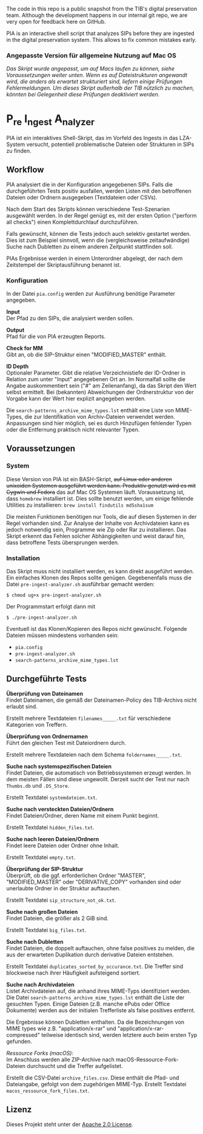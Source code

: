 The code in this repo is a public snapshot from the TIB's digital preservation
team. Although the development happens in our internal git repo, we are very
open for feedback here on GitHub.

PIA is an interactive shell script that analyzes SIPs before they are ingested
in the digital preservation system. This allows to fix common mistakes early.


### Angepasste Version für allgemeine Nutzung auf Mac OS
_Das Skript wurde angepasst, um auf Macs laufen zu können, siehe Voraussetzungen weiter unten. Wenn es auf Dateistrukturen angewandt wird, die anders als erwartet strukturiert sind, liefern einige Prüfungen Fehlermeldungen. Um dieses Skript außerhalb der TIB nützlich zu machen, könnten bei Gelegenheit diese Prüfungen deaktiviert werden._


# P<sub>re</sub> I<sub>ngest</sub> A<sub>nalyzer</sub>


PIA ist ein interaktives Shell-Skript, das im Vorfeld des Ingests in
das LZA-System versucht, potentiell problematische Dateien oder
Strukturen in SIPs zu finden.


## Workflow

PIA analysiert die in der Konfiguration angegebenen SIPs. Falls die
durchgeführten Tests positiv ausfallen, werden Listen mit den betroffenen
Dateien oder Ordnern ausgegeben (Textdateien oder CSVs).

Nach dem Start des Skripts können verschiedene Test-Szenarien ausgewählt
werden. In der Regel genügt es, mit der ersten Option ("perform all checks")
einen Komplettdurchlauf durchzuführen.

Falls gewünscht, können die Tests jedoch auch selektiv gestartet werden.
Dies ist zum Beispiel sinnvoll, wenn die (vergleichsweise zeitaufwändige)
Suche nach Dubletten zu einem anderen Zeitpunkt stattfinden soll.

PIAs Ergebnisse werden in einem Unterordner abgelegt, der nach dem
Zeitstempel der Skriptausführung benannt ist.

### Konfiguration

In der Datei `pia.config` werden zur Ausführung benötige Parameter
angegeben.

__Input__  
Der Pfad zu den SIPs, die analysiert werden sollen.

__Output__  
Pfad für die von PIA erzeugten Reports.

__Check for MM__  
Gibt an, ob die SIP-Struktur einen "MODIFIED_MASTER" enthält.

__ID Depth__  
Optionaler Parameter. Gibt die relative Verzeichnistiefe der ID-Ordner in
Relation zum unter "Input" angegebenen Ort an. Im Normalfall sollte die
Angabe auskommentiert sein ("#" am Zeilenanfang), da das Skript den Wert
selbst ermittelt. Bei (bekannten) Abweichungen der Ordnerstruktur von
der Vorgabe kann der Wert hier explizit angegeben werden.

Die `search-patterns_archive_mime_types.lst` enthält eine Liste von
MIME-Types, die zur Identifikation von Archiv-Dateien verwendet werden.
Anpassungen sind hier möglich, sei es durch Hinzufügen fehlender Typen
oder die Entfernung praktisch nicht relevanter Typen.

## Voraussetzungen

### System

Diese Version von PIA ist ein BASH-Skript, ~~auf Linux oder anderen unixoiden Systemen
ausgeführt werden kann. Produktiv genutzt wird es mit Cygwin und Fedora~~ das auf Mac OS Systemen läuft. Voraussetzung ist, dass `homebrew` installiert ist. Dies sollte benutzt werden, um einige fehlende Utilities zu installieren:
`brew install findutils md5sha1sum`

Die meisten Funktionen benötigen nur Tools, die auf diesen Systemen in
der Regel vorhanden sind. Zur Analyse der Inhalte von Archivdateien kann
es jedoch notwendig sein, Programme wie Zip oder Rar zu installieren.
Das Skript erkennt das Fehlen solcher Abhängigkeiten und weist darauf
hin, dass betroffene Tests übersprungen werden.

### Installation

Das Skript muss nicht installiert werden, es kann direkt ausgeführt
werden. Ein einfaches Klonen des Repos sollte genügen. Gegebenenfalls muss
die Datei `pre-ingest-analyzer.sh` ausführbar gemacht werden:

~~~
$ chmod ug+x pre-ingest-analyzer.sh
~~~

Der Programmstart erfolgt dann mit

~~~
$ ./pre-ingest-analyzer.sh
~~~

Eventuell ist das Klonen/Kopieren des Repos nicht gewünscht. Folgende
Dateien müssen mindestens vorhanden sein:

* `pia.config`
* `pre-ingest-analyzer.sh`
* `search-patterns_archive_mime_types.lst`


## Durchgeführte Tests

__Überprüfung von Dateinamen__  
Findet Dateinamen, die gemäß der Dateinamen-Policy des TIB-Archivs nicht
erlaubt sind.

Erstellt mehrere Textdateien `filenames_____.txt` für verschiedene
Kategorien von Treffern.

__Überprüfung von Ordnernamen__  
Führt den gleichen Test mit Dateiordnern durch.

Erstellt mehrere Textdateien nach dem Schema `foldernames_____.txt`.

__Suche nach systemspezifischen Dateien__  
Findet Dateien, die automatisch von Betriebssystemen erzeugt werden. In
dem meisten Fällen sind diese ungewollt.
Derzeit sucht der Test nur nach `Thumbs.db` und `.DS_Store`.

Erstellt Textdatei `systemdateien.txt`.

__Suche nach versteckten Dateien/Ordnern__  
Findet Dateien/Ordner, deren Name mit einem Punkt beginnt.

Erstellt Textdatei `hidden_files.txt`.

__Suche nach leeren Dateien/Ordnern__  
Findet leere Dateien oder Ordner ohne Inhalt.

Erstellt Textdatei `empty.txt`.

__Überprüfung der SIP-Struktur__  
Überprüft, ob die ggf. erforderlichen Ordner "MASTER", "MODIFIED_MASTER"
oder "DERIVATIVE_COPY" vorhanden sind oder unerlaubte Ordner in der
Struktur auftauchen.

Erstellt Textdatei `sip_structure_not_ok.txt`.

__Suche nach großen Dateien__  
Findet Dateien, die größer als 2 GiB sind.

Erstellt Textdatei `big_files.txt`.

__Suche nach Dubletten__  
Findet Dateien, die doppelt auftauchen, ohne false positives zu melden,
die aus der erwarteten Duplikation durch derivative Dateien entstehen.

Erstellt Textdatei `duplicates_sorted_by_occurance.txt`. Die Treffer
sind blockweise nach ihrer Häufigkeit aufsteigend sortiert.

__Suche nach Archivdateien__  
Listet Archivdateien auf, die anhand ihres MIME-Typs identifiziert werden.
Die Datei `search-patterns_archive_mime_types.lst` enthält die Liste der
gesuchten Typen. Einige Dateien (z.B. manche ePubs oder Office Dokumente)
werden aus der initialen Trefferliste als false positives entfernt.

Die Ergebnisse können Dubletten enthalten. Da die Bezeichnungen von MIME
types wie z.B. "application/x-rar" und "application/x-rar-compressed"
teilweise identisch sind, werden letztere auch beim ersten Typ gefunden.

_Ressource Forks (macOS):_  
Im Anschluss werden alle ZIP-Archive nach macOS-Ressource-Fork-Dateien
durchsucht und die Treffer aufgelistet.

Erstellt die CSV-Datei `archive_files.csv`. Diese enthält die Pfad- und
Dateiangabe, gefolgt von dem zugehörigen MIME-Typ.
Erstellt Textdatei `macos_ressource_fork_files.txt`.

## Lizenz

Dieses Projekt steht unter der [Apache 2.0 License](LICENSE).
